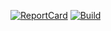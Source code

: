 [//]: #[![License][License-Image]][License-Url]
[![ReportCard][ReportCard-Image]][ReportCard-Url]
[![Build][Build-Status-Image]][Build-Status-Url]



[License-Url]: http://opensource.org/licenses/MIT
[License-Image]: https://img.shields.io/npm/l/express.svg
[ReportCard-Url]: http://goreportcard.com/report/Pixelgaffer/dicod
[ReportCard-Image]: http://goreportcard.com/badge/Pixelgaffer/dicod
[Build-Status-Url]: http://travis-ci.org/Pixelgaffer/dicod
[Build-Status-Image]: https://travis-ci.org/Pixelgaffer/dicod.svg?branch=master
